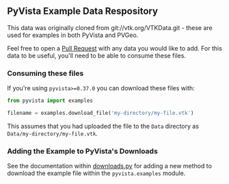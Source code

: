 ## PyVista Example Data Respository

This data was originally cloned from git://vtk.org/VTKData.git - these are used for examples in both PyVista and PVGeo.

Feel free to open a [Pull Request](https://github.com/pyvista/vtk-data/pulls) with any data you would like to add. For this data to be useful, you'll need to be able to consume these files.

### Consuming these files

If you're using ``pyvista>=0.37.0`` you can download these files with:

```py
from pyvista import examples

filename = examples.download_file('my-directory/my-file.vtk')
```

This assumes that you had uploaded the file to the `Data` directory as `Data/my-directory/my-file.vtk`.

### Adding the Example to PyVista's Downloads

See the documentation within [downloads.py](https://github.com/pyvista/pyvista/blob/main/pyvista/examples/downloads.py) for adding a new method to download the example file within the ``pyvista.examples`` module.
